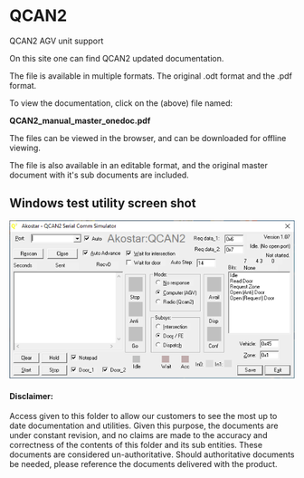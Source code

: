 # QCAN2

QCAN2 AGV unit support

 On this site one can find QCAN2 updated documentation.

 The file is available in multiple formats. The original .odt format and the .pdf format.

 To view the documentation, click on the (above) file named:

   **QCAN2_manual_master_onedoc.pdf**

 The files can be viewed in the browser, and can be downloaded for offline viewing.

 The file is also available in an editable format, and the original master document
with it's sub documents are included.

## Windows test utility screen shot

![qcan2 Windows test utility screen shot](screen.png)

#### Disclaimer:

  Access given to this folder to allow our customers to see the most up to
date documentation and utilities. Given this purpose, the documents are under
constant revision, and no claims are made to the accuracy and correctness of the
contents of this folder and its sub entities. These documents are considered un-authoritative.
Should authoritative documents be needed, please reference the documents
delivered with the product.

